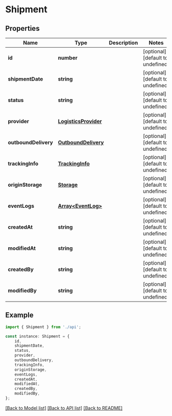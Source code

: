 # Shipment


## Properties

Name | Type | Description | Notes
------------ | ------------- | ------------- | -------------
**id** | **number** |  | [optional] [default to undefined]
**shipmentDate** | **string** |  | [optional] [default to undefined]
**status** | **string** |  | [optional] [default to undefined]
**provider** | [**LogisticsProvider**](LogisticsProvider.md) |  | [optional] [default to undefined]
**outboundDelivery** | [**OutboundDelivery**](OutboundDelivery.md) |  | [optional] [default to undefined]
**trackingInfo** | [**TrackingInfo**](TrackingInfo.md) |  | [optional] [default to undefined]
**originStorage** | [**Storage**](Storage.md) |  | [optional] [default to undefined]
**eventLogs** | [**Array&lt;EventLog&gt;**](EventLog.md) |  | [optional] [default to undefined]
**createdAt** | **string** |  | [optional] [default to undefined]
**modifiedAt** | **string** |  | [optional] [default to undefined]
**createdBy** | **string** |  | [optional] [default to undefined]
**modifiedBy** | **string** |  | [optional] [default to undefined]

## Example

```typescript
import { Shipment } from './api';

const instance: Shipment = {
    id,
    shipmentDate,
    status,
    provider,
    outboundDelivery,
    trackingInfo,
    originStorage,
    eventLogs,
    createdAt,
    modifiedAt,
    createdBy,
    modifiedBy,
};
```

[[Back to Model list]](../README.md#documentation-for-models) [[Back to API list]](../README.md#documentation-for-api-endpoints) [[Back to README]](../README.md)
